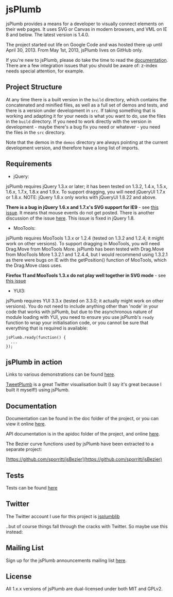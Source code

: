 # jsPlumb
jsPlumb provides a means for a developer to visually connect elements on their web pages. It uses SVG or Canvas in modern browsers, and VML on IE 8 and below. The latest version is 1.4.0.

The project started out life on Google Code and was hosted there up until April 30, 2013.  From May 1st, 2013, jsPlumb lives on GitHub only.

If you're new to jsPlumb, please do take the time to read the [documentation](http://jsplumb.org/doc). 
There are a few integration issues that you should be aware of: z-index needs special attention, for example.

## Project Structure
At any time there is a built version in the `build` directory, which contains the concatenated and minified files, as well as a full set of demos and tests, and there is a version under development in `src`.  If taking something that is working and adapting it for your needs is what you want to do, use the files in the `build` directory.  If you need to work directly with the version in development - maybe there's a bug fix you need or whatever - you need the files in the `src` directory.

Note that the demos in the `demos` directory are always pointing at the current development version, and therefore have a long list of imports.  


## Requirements
- jQuery:

jsPlumb requires jQuery 1.3.x or later; it has been tested on 1.3.2, 1.4.x, 1.5.x, 1.6.x, 1.7.x, 1.8.x and 1.9.x. To support dragging, you will need jQueryUI 1.7.x or 1.8.x. NOTE: jQuery 1.8.x only works with jQueryUI 1.8.22 and above.

__There is a bug in jQuery 1.6.x and 1.7.x's SVG support for IE9__ - see [this issue](http://bugs.jquery.com/ticket/10832). It means that mouse events do not get posted. There is another discussion of the issue [here](http://forum.jquery.com/topic/1-6-2-broke-svg-hover-events).
This issue is fixed in jQuery 1.8.

- MooTools:

jsPlumb requires MooTools 1.3.x or 1.2.4 (tested on 1.3.2 and 1.2.4; it might work on other versions). To support
dragging in MooTools, you will need Drag.Move from MooTools More. jsPlumb has been tested with Drag.Move from MooTools 
More 1.3.2.1 and 1.2.4.4, but I would recommend using 1.3.2.1 as there were bugs on IE with the getPosition() 
function of MooTools, which the Drag.Move class uses.

__Firefox 11 and MooTools 1.3.x do not play well together in SVG mode__ - see [this issue](https://github.com/mootools/mootools-core/issues/2331)

- YUI3:

jsPlumb requires YUI 3.3.x (tested on 3.3.0; it actually might work on other versions). You do not need to 
include anything other than 'node' in your code that works with jsPlumb, but due to the asynchronous nature of 
module loading with YUI, you need to ensure you use jsPlumb's `ready` function to wrap your initialisation
code, or you cannot be sure that everything that is required is available:

    jsPlumb.ready(function() { 
      ...
    }); 

## jsPlumb in action
Links to various demonstrations can be found [here](http://jsplumb.org).

[TweetPlumb](http://tweetplumb.com) is a great Twitter visualisation built (I say it's great because I built it 
myself!) using jsPlumb.

## Documentation
Documentation can be found in the doc folder of the project, or you can view it online [here](http://jsplumb.org/doc).

API documentation is in the apidoc folder of the project, and online [here](http://jsplumb.org/apidocs/).

The Bezier curve functions used by jsPlumb have been extracted to a separate project:

[https://github.com/sporritt/jsBezier](https://github.com/sporritt/jsBezier)

## Tests
Tests can be found [here](http://jsplumb.org/tests/all-tests.html)

## Twitter
The Twitter account I use for this project is [jsplumblib](http://twitter.com/jsplumblib)

..but of course things fall through the cracks with Twitter. So maybe use this instead:

## Mailing List
Sign up for the jsPlumb announcements mailing list [here](http://eepurl.com/bMuD9).

## License
All 1.x.x versions of jsPlumb are dual-licensed under both MIT and GPLv2. 
